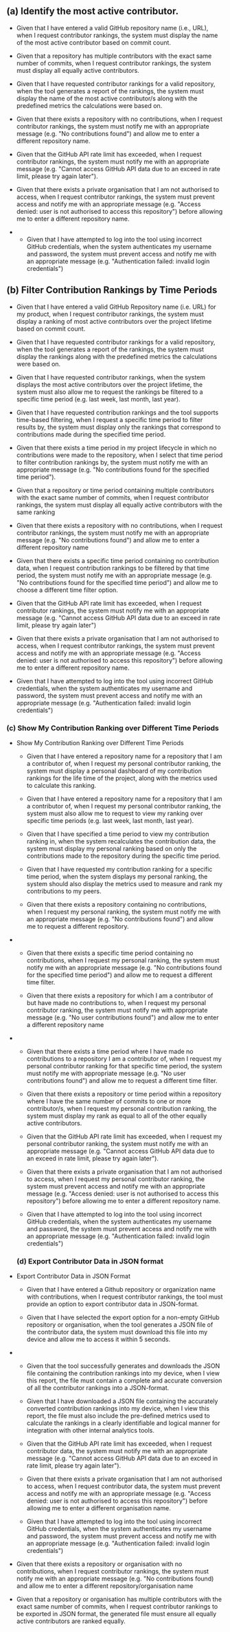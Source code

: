 ## (a) Identify the most active contributor.
  - Given that I have entered a valid GitHub repository name (i.e., URL), when I request contributor rankings, the system must display the name of the most active contributor based on commit count.
  
  - Given that a repository has multiple contributors with the exact same number of commits, when I request contributor rankings, the system must display all equally active contributors.

  - Given that I have requested contributor rankings for a valid repository, when the tool generates a report of the rankings, the system must display the name of the most active contributor/s along with the predefined metrics the calculations were based on.
  
  - Given that there exists a repository with no contributions, when I request contributor rankings, the system must notify me with an appropriate message (e.g. "No contributions found") and allow me to enter a different repository name.
  
  - Given that the GitHub API rate limit has exceeded, when I request contributor rankings, the system must notify me with an appropriate message (e.g. "Cannot access GitHub API data due to an exceed in rate limit, please try again later").
  
  - Given that there exists a private organisation that I am not authorised to access, when I request contributor rankings, the system must prevent access and notify me with an appropriate message (e.g. "Access denied: user is not authorised to access this repository") before allowing me to enter a different repository name.
- 
  - Given that I have attempted to log into the tool using incorrect GitHub credentials, when the system authenticates my username and password, the system must prevent access and notify me with an appropriate message (e.g. "Authentication failed: invalid login credentials")

## (b) Filter Contribution Rankings by Time Periods
  - Given that I have entered a valid GitHub Repository name (i.e. URL) for my product, when I request contributor rankings, the system must display a ranking of most active contributors over the project lifetime based on commit count.
  
  - Given that I have requested contributor rankings for a valid repository, when the tool generates a report of the rankings, the system must display the rankings along with the predefined metrics the calculations were based on.
  
  - Given that I have requested contributor rankings, when the system displays the most active contributors over the project lifetime, the system must also allow me to request the rankings be filtered to a specific time period (e.g. last week, last month, last year).

  - Given that I have requested contribution rankings and the tool supports time-based filtering, when I request a specific time period to filter results by, the system must display only the rankings that correspond to contributions made during the specified time period.

  - Given that there exists a time period in my project lifecycle in which no contributions were made to the repository, when I select that time period to filter contribution rankings by, the system must notify me with an appropriate message (e.g. "No contributions found for the specified time period").

  -  Given that a repository or time period containing multiple contributors with the exact same number of commits, when I request contributor rankings, the system must display all equally active contributors with the same ranking
  
  -  Given that there exists a repository with no contributions, when I request contributor rankings, the system must notify me with an appropriate message (e.g. "No contributions found") and allow me to enter a different repository name
  
  -  Given that there exists a specific time period containing no contribution data, when I request contribution rankings to be filtered by that time period, the system must notify me with an appropriate message (e.g. "No contributions found for the specified time period") and allow me to choose a different time filter option. 
  
  -  Given that the GitHub API rate limit has exceeded, when I request contributor rankings, the system must notify me with an appropriate message (e.g. "Cannot access GitHub API data due to an exceed in rate limit, please try again later")
  
  - Given that there exists a private organisation that I am not authorised to access, when I request contributor rankings, the system must prevent access and notify me with an appropriate message (e.g. "Access denied: user is not authorised to access this repository") before allowing me to enter a different repository name.
  
  - Given that I have attempted to log into the tool using incorrect GitHub credentials, when the system authenticates my username and password, the system must prevent access and notify me with an appropriate message (e.g. "Authentication failed: invalid login credentials")
  

### (c) Show My Contribution Ranking over Different Time Periods
  
* Show My Contribution Ranking over Different Time Periods
  - Given that I have entered a repository name for a repository that I am a contributor of, when I request my personal contributor ranking, the system must display a personal dashboard of my contribution rankings for the life time of the project, along with the metrics used to calculate this ranking.
  
  - Given that I have entered a repository name for a repository that I am a contributor of, when I request my personal contributor ranking, the system must also allow me to request to view my ranking over specific time periods (e.g. last week, last month, last year).
    
  - Given that I have specified a time period to view my contribution ranking in, when the system recalculates the contribution data, the system must display my personal ranking based on only the contributions made to the repository during the specific time period.

  - Given that I have requested my contribution ranking for a specific time period, when the system displays my personal ranking, the system should also display the metrics used to measure and rank my contributions to my peers.
   
  - Given that there exists a repository containing no contributions, when I request my personal ranking, the system must notify me with an appropriate message (e.g. "No contributions found") and allow me to request a different repository.
- 
  - Given that there exists a specific time period containing no contributions, when I request my personal ranking, the system must notify me with an appropriate message (e.g. "No contributions found for the specified time period") and allow me to request a different time filter.
  
  - Given that there exists a repository for which I am a contributor of but have made no contributions to, when I request my personal contributor ranking, the system must notify me with appropriate message (e.g. "No user contributions found") and allow me to enter a different repository name
- 
  -  Given that there exists a time period where I have made no contributions to a repository I am a contributor of, when I request my personal contributor ranking for that specific time period, the system must notify me with appropriate message (e.g. "No user contributions found") and allow me to request a different time filter.

  -  Given that there exists a repository or time period within a repository where I have the same number of commits to one or more contributor/s, when I request my personal contribution ranking, the system must display my rank as equal to all of the other equally active contributors. 

  -  Given that the GitHub API rate limit has exceeded, when I request my personal contributor ranking, the system must notify me with an appropriate message (e.g. "Cannot access GitHub API data due to an exceed in rate limit, please try again later").
  
  - Given that there exists a private organisation that I am not authorised to access, when I request my personal contributor ranking, the system must prevent access and notify me with an appropriate message (e.g. "Access denied: user is not authorised to access this repository") before allowing me to enter a different repository name.
  
  - Given that I have attempted to log into the tool using incorrect GitHub credentials, when the system authenticates my username and password, the system must prevent access and notify me with an appropriate message (e.g. "Authentication failed: invalid login credentials")
  

  ### (d) Export Contributor Data in JSON format
* Export Contributor Data in JSON Format
  - Given that I have entered a Github repository or organization name with contributions, when I request contributor rankings, the tool must provide an option to export contributor data in JSON-format.
 
  - Given that I have selected the export option for a non-empty GitHub repository or organisation, when the tool generates a JSON file of the contributor data, the system must download this file into my device and allow me to access it within 5 seconds.
- 
  - Given that the tool successfully generates and downloads the JSON file containing the contribution rankings into my device, when I view this report, the file must contain a complete and accurate conversion of all the contributor rankings into a JSON-format.
  
  - Given that I have downloaded a JSON file containing the accurately converted contribution rankings into my device, when I view this report, the file must also include the pre-defined metrics used to calculate the rankings in a clearly identifiable and logical manner for integration with other internal analytics tools.
  
  - Given that the GitHub API rate limit has exceeded, when I request contributor data, the system must notify me with an appropriate message (e.g. "Cannot access GitHub API data due to an exceed in rate limit, please try again later").
  
  - Given that there exists a private organisation that I am not authorised to access, when I request contributor data, the system must prevent access and notify me with an appropriate message (e.g. "Access denied: user is not authorised to access this repository") before allowing me to enter a different organisation name.
  
  - Given that I have attempted to log into the tool using incorrect GitHub credentials, when the system authenticates my username and password, the system must prevent access and notify me with an appropriate message (e.g. "Authentication failed: invalid login credentials")
  
 -  Given that there exists a repository or organisation with no contributions, when I request contributor rankings, the system must notify me with an appropriate message (e.g. "No contributions found) and allow me to enter a different repository/organisation name

 -  Given that a repository or organisation has multiple contributors with the exact same number of commits, when I request contributor rankings to be exported in JSON format, the generated file must ensure all equally active contributors are ranked equally.